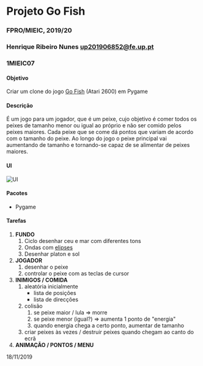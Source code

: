 # Projeto Go Fish
### FPRO/MIEIC, 2019/20
### Henrique Ribeiro Nunes up201906852@fe.up.pt
### 1MIEIC07 

#### Objetivo

Criar um clone do jogo [Go Fish](http://www.free80sarcade.com/2600_Go_Fish.php) (Atari 2600) em Pygame

#### Descrição

É um jogo para um jogador, que é um peixe, cujo objetivo é comer todos os peixes de tamanho menor ou igual ao próprio e não ser comido pelos peixes maiores. Cada peixe que se come dá pontos que variam de acordo com o tamanho do peixe. Ao longo do jogo o peixe principal vai aumentando de tamanho e tornando-se capaz de se alimentar de peixes maiores.

#### UI

![UI](https://github.com/Rikenunes8/gofish-atari/blob/master/Environment.png) 

#### Pacotes

- Pygame

#### Tarefas

1. **FUNDO**
   1. Ciclo desenhar ceu e mar com diferentes tons
   1. Ondas com [elipses](https://www.pygame.org/docs/ref/draw.html)
   1. Desenhar platon e sol
1. **JOGADOR**
   1. desenhar o peixe
   1. controlar o peixe com as teclas de cursor
1. **INIMIGOS / COMIDA**
   1. aleatória inicialmente
      * lista de posições
      * lista de direcções
   1. colisão
      1. se peixe maior / lula => morre
      1. se peixe menor (igual?) => aumenta 1 ponto de "energia"
      1. quando energia chega a certo ponto, aumentar de tamanho
   1. criar peixes às vezes / destruir peixes quando chegam ao canto do ecrã
1. **ANIMAÇÃO / PONTOS / MENU**

18/11/2019
